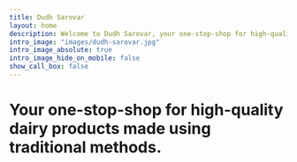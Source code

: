 ```yaml
---
title: Dudh Sarovar
layout: home
description: Welcome to Dudh Sarovar, your one-stop-shop for high-quality dairy products made using traditional methods.
intro_image: "images/dudh-sarovar.jpg"
intro_image_absolute: true
intro_image_hide_on_mobile: false
show_call_box: false
---
```


# Your one-stop-shop for high-quality dairy products made using traditional methods.
